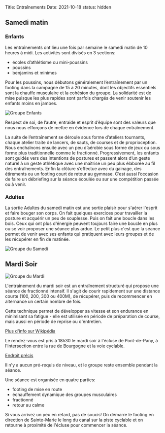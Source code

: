Title:  Entraînements
Date: 2021-10-18
status: hidden

## Samedi matin

### Enfants

Les entraînements ont lieu une fois par semaine le samedi matin de 10 heures à
midi. Les activités sont divisés en 3 sections:

- écoles d’athlétisme ou mini-poussins
- poussins
- benjamins et minimes 

Pour les poussins, nous débutons généralement l’entraînement par un footing
dans la campagne de 15 à 20 minutes, dont les objectifs essentiels sont la
chauffe musculaire et la cohésion du groupe. La solidarité est de mise puisque
les plus rapides sont parfois chargés de venir soutenir les enfants moins en
jambes. 

![Groupe Enfants](/images/enfants.png)

Respect de soi, de l’autre, entraide et esprit d’équipe sont des
valeurs que nous nous efforçons de mettre en évidence lors de chaque
entraînement.

La suite de l’entraînement se déroule sous forme d’ateliers
tournants, chaque atelier traite de lancers, de sauts, de courses et de
proprioception. Nous enchaînons ensuite avec un peu d’aérobie sous forme de
jeux ou sous forme plus traditionnelle comme le fractionné. Progressivement,
les enfants sont guidés vers des intentions de postures et passent alors d’un
geste naturel à un geste athlétique avec une maîtrise un peu plus élaborée au
fil des entraînements. Enfin la clôture s’effectue avec du gainage, des
étirements ou un footing court de retour au gymnase. C’est aussi l’occasion de
faire un débriefing sur la séance écoulée ou sur une compétition passée ou à
venir.



### Adultes

La sortie Adultes du samedi matin est une sortie plaisir pour s'aérer l'esprit
et faire bouger son corps. On fait quelques exercices pour travailler la
posture et acquérir un peu de souplesse. Puis on fait une boucle dans les bois. 
Ceux qui ont plus d'énergie peuvent toujours faire une boucle en plus ou se
voir proposer une séance plus ardue. Le petit plus c'est que la séance permet
de venir avec ses enfants qui pratiquent avec leurs groupes et de les récupérer
en fin de matinée.

![Groupe du Samedi](/images/samedi-adultes.png)


## Mardi Soir

![Groupe du Mardi](/images/mardi.png)

L'entraînement du mardi soir est un entraînement structuré qui propose une
séance de fractionné intensif. Il s'agit de courir rapidement sur une distance
courte (100, 200, 300 ou 400M), de récupérer, puis de recommencer en alternance
un certain nombre de fois.

Cette technique permet de développer sa vitesse et son endurance en minimisant
sa fatigue - elle est utilisée en période de préparation de course, mais aussi
en période de reprise ou d'entretien.

[Plus d'info sur Wikipédia](https://fr.wikipedia.org/wiki/Entra%C3%AEnement_fractionn%C3%A9)

Le rendez-vous est pris à 18h30 le mardi soir à l'écluse de Pont-de-Pany, à
l'intersection entre la rue de Bourgogne et la voie cyclable.

[Endroit précis](https://goo.gl/maps/hfFYVNmRWCK138ya8)

Il n'y a aucun pré-requis de niveau, et le groupe reste ensemble pendant la séance.

Une séance est organisée en quatre parties:

- footing de mise en route
- échauffement dynamique des groupes musculaires
- fractionné
- retour au calme

Si vous arrivez un peu en retard, pas de soucis! On démarre le footing en
direction de Sainte-Marie le long du canal sur la piste cyclable et on retourne
à proximité de l'écluse pour commencer la séance. 
